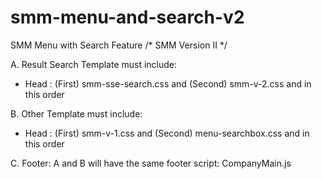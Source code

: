# smm-menu-and-search-v2
SMM Menu with Search Feature
/* SMM Version II */

A. Result Search Template must include:
   - Head : (First) smm-sse-search.css and (Second) smm-v-2.css and in this order
   
B. Other Template must include:
   - Head : (First) smm-v-1.css and (Second) menu-searchbox.css and in this order

C. Footer: A and B will have the same footer script: CompanyMain.js
  
